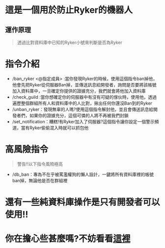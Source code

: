 # 這是一個用於防止Ryker的機器人
## 運作原理
> 透過比對資料庫中已知的Ryker小號來判斷是否為Ryker

# 指令介紹
- /ban_ryker <@指定成員> :當你發現Ryker的時候，使用這個指令ban掉他，他會先把Ryker從伺服器Ban掉，並傳送訊息給開發者，詢問是否要將該帳號加入資料庫中，一旦確定你提供的證據充分，我們就會將他加入資料庫
- /check_guild :當你想確定你的伺服器中有沒有可疑的傢伙時，使用他，透過遍歷整個群組所有人和資料庫中的人比對，揪出任何你還沒Ban到的Ryker
- /unban_ryker：發現無辜的人嗎?使用這個指令解封他，並且會傳送訊息給開發者們，如果你的證據充分，這個可憐的人將不再被我們封鎖
- /set_notification：糟糕!有Ryker加入了伺服器?這個指令讓你設定一個警示頻道，當有Ryker偷偷混入時就可以抓包他
# 高風險指令
> 警告!!以下指令風險極高
- /db_ban：專為不在乎被罵濫權狗的懶人設計，一鍵將所有資料庫裡的帳號ban掉，無論他是否在群組裡

# 還有一些純資料庫操作是只有開發者可以使用!!

# 你在擔心些甚麼嗎?不妨看看[這裡](https://github.com/Lune419/anti_ryker.exe/wiki/%E5%B8%B8%E8%A6%8BQ&A)
